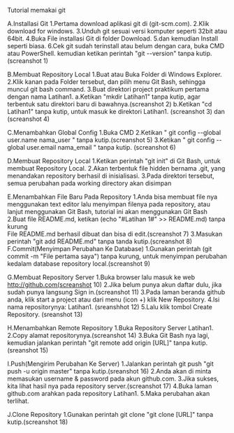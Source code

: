 Tutorial memakai git

A.Installasi Git
	1.Pertama download aplikasi git di (git-scm.com).
	2.Klik download for windows. 
	3.Unduh git sesuai versi komputer seperti 32bit atau 64bit. 
	4.Buka File installasi Git di folder Download. 
	5.dan kemudian Install seperti biasa. 
	6.Cek git sudah terinstall atau belum dengan cara, buka CMD atau PowerShell. 
	  kemudian ketikan perintah "git --version" tanpa kutip.(screanshot 1) 


B.Membuat Repository Local
	1.Buat atau Buka Folder di Windows Explorer. 
	2.Klik kanan pada Folder tersebut, dan pilih menu Git Bash, sehingga muncul git bash command. 
	3.Buat direktori project praktikum pertama dengan nama Latihan1. 
		a.Ketikan "mkdir Latihan1" tanpa kutip, agar terbentuk satu direktori baru di bawahnya.(screanshot 2) 
		b.Ketikan "cd Latihan1" tanpa kutip, untuk masuk ke direktori Latihan1. (screanshot 3) dan (screanshot 4)

C.Menambahkan Global Config 
	1.Buka CMD
	2.Ketikan " git config --global user.name nama_user " tanpa kutip.(screanshot 5) 
	3.Ketikan " git config --global user.email nama_email " tanpa kutip. (screanshot 6)

	
D.Membuat Repository Local
	1.Ketikan perintah "git init" di Git Bash, untuk membuat Repository Local. 
	2.Akan terbentuk file hidden bernama .git, yang menandakan repository berhasil di inisialisasi. 
	3.Pada direktori tersebut, semua perubahan pada working directory akan disimpan
	
E.Menambahkan File Baru Pada Repository
	1.Anda bisa membuat file nya menggunakan text editor lalu menyimpan filenya pada repository,
	  atau lanjut menggunakan Git Bash, tutorial ini akan menggunakan Git Bash
	2.Buat file README.md, ketikan (echo "#Latihan 1#" >> README.md) tanpa kurung  
	  File README.md berhasil dibuat dan bisa di edit.(screanshot 7) 
	3.Masukan perintah "git add README.md" tanpa tanda kutip.(screanshot 8)
F.Commit(Menyimpan Perubahan Ke Database)
	1.Gunakan perintah (git commit -m "File pertama saya") tanpa kurung, 
	  untuk menyimpan perubahan kedalam database repository local.(screanshot 9) 

G.Membuat Repository Server
	1.Buka browser lalu masuk ke web http://github.com(screanshot 10)
	2.Jika belum punya akun daftar dulu, jika sudah punya langsung Sign in.(screanshot 11) 
	3.Pada laman beranda github anda, klik start a project atau dari menu (icon +) klik New Repository. 
	4.Isi nama repositorynya: Latihan1. (sreanshhot 12)
	5.Lalu klik tombol Create Repository. (sreanshot 13)
	
H.Menambahkan Remote Repository
	1.Buka Repository Server Latihan1. 
	2.Copy alamat repositorynya.(screanshot 14) 
	3.Buka Git Bash nya lagi, kemudian jalankan perintah "git remote add origin [URL]" tanpa kutip.(sreanshot 15)

I.Push(Mengirim Perubahan Ke Server)
	1.Jalankan perintah git push "git push -u origin master" tanpa kutip.(sreanshot 16) 
	2.Anda akan di minta memasukan username & password pada akun github.com.
	3.Jika sukses, kita lihat hasil nya pada repository server.(screanshot 17)
	4.Buka laman github.com arahkan pada repository Latihan1. 
	5.Maka perubahan akan terlihat. 

J.Clone Repository
	1.Gunakan perintah git clone "git clone [URL]" tanpa kutip.(screanshot 18) 
